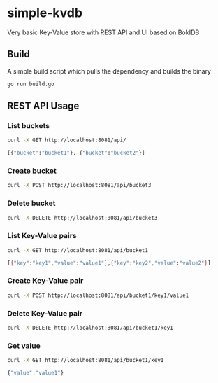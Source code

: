 # simple-kvdb
Very basic Key-Value store with REST API and UI based on BoldDB

## Build

A simple build script which pulls the dependency and builds the binary
```bash
go run build.go
```

## REST API Usage

### List buckets

```bash
curl -X GET http://localhost:8081/api/

[{"bucket":"bucket1"}, {"bucket":"bucket2"}]
```

### Create bucket

```bash
curl -X POST http://localhost:8081/api/bucket3
```

### Delete bucket

```bash
curl -X DELETE http://localhost:8081/api/bucket3
```

### List Key-Value pairs

```bash
curl -X GET http://localhost:8081/api/bucket1

[{"key":"key1","value":"value1"},{"key":"key2","value":"value2"}]
```

### Create Key-Value pair

```bash
curl -X POST http://localhost:8081/api/bucket1/key1/value1
```

### Delete Key-Value pair

```bash
curl -X DELETE http://localhost:8081/api/bucket1/key1
```

### Get value

```bash
curl -X GET http://localhost:8081/api/bucket1/key1

{"value":"value1"}
```

